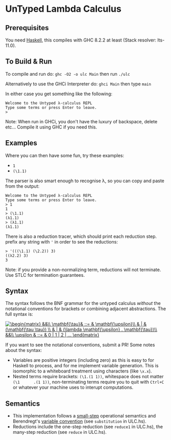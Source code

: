 # UnTyped Lambda Calculus

## Prerequisites
You need [Haskell](https://www.haskell.org/), this compiles with GHC 8.2.2 at least (Stack resolver: lts-11.0).

## To Build & Run

To compile and run do:
`ghc -O2 -o ulc Main`
then run `./ulc`

Alternatively to use the GHCi Interpreter do:
`ghci Main`
then type `main`

In either case you get something like the following:
```
Welcome to the Untyped λ-calculus REPL
Type some terms or press Enter to leave.
>

```
Note: When run in GHCi, you don't have the luxury of backspace, delete etc...
Compile it using GHC if you need this.

## Examples 
Where you can then have some fun, try these examples:
- `1`
- `(\1.1)`

The parser is also smart enough to recognise λ, so you can copy and paste from the output:
```
Welcome to the Untyped λ-calculus REPL
Type some terms or press Enter to leave.
> 1
1
> (\1.1)
(λ1.1)
> (λ1.1)
(λ1.1)
```

There is also a reduction tracer, which should print each reduction step. prefix any string with `'` in order to see the reductions:
```
> '(((\1.1) (\2.2)) 3)
((λ2.2) 3)
3
```
Note: if you provide a non-normalizing term, reductions will not terminate. Use STLC for termination guarantees.

## Syntax 

The syntax follows the BNF grammar for the untyped calculus *without* the notational conventions for brackets or combining adjacent abstractions. The full syntax is:

<a href="https://www.codecogs.com/eqnedit.php?latex=\begin{matrix}&space;&&\\&space;\mathbf{\tau}&&space;::=&space;&&space;\mathbf{\upsilon}\\&space;&&space;|&space;&&space;(\mathbf{\tau&space;\tau})&space;\\&space;&&space;|&space;&&space;(\lambda&space;\mathbf{\upsilon}&space;.&space;\mathbf{\tau})\\&space;&&\\&space;\upsilon&space;&&space;::=&space;&&space;0&space;|&space;1&space;|&space;2&space;|&space;...&space;\end{matrix}" target="_blank"><img src="https://latex.codecogs.com/gif.latex?\begin{matrix}&space;&&\\&space;\mathbf{\tau}&&space;::=&space;&&space;\mathbf{\upsilon}\\&space;&&space;|&space;&&space;(\mathbf{\tau&space;\tau})&space;\\&space;&&space;|&space;&&space;(\lambda&space;\mathbf{\upsilon}&space;.&space;\mathbf{\tau})\\&space;&&\\&space;\upsilon&space;&&space;::=&space;&&space;0&space;|&space;1&space;|&space;2&space;|&space;...&space;\end{matrix}" title="\begin{matrix} &&\\ \mathbf{\tau}& ::= & \mathbf{\upsilon}\\ & | & (\mathbf{\tau \tau}) \\ & | & (\lambda \mathbf{\upsilon} . \mathbf{\tau})\\ &&\\ \upsilon & ::= & 0 | 1 | 2 | ... \end{matrix}" /></a>

If you want to see the notational conventions, submit a PR! Some notes about the syntax:

- Variables are positive integers (including zero) as this is easy to for Haskell to process, and for me implement variable generation. This is isomorphic to a whiteboard treatment using characters (like `\x.x`).
- Nested terms require brackets: `(\1.(1 1))`, whitespace does not matter `(\1      .(1 1))`, non-terminating terms require you to quit with `Ctrl+C` or whatever your machine uses to interupt computations.

## Semantics
- This implementation follows a [small-step](https://cs.stackexchange.com/questions/43294/difference-between-small-and-big-step-operational-semantics) operational semantics and Berendregt's [variable convention](https://cs.stackexchange.com/questions/69323/barendregts-variable-convention-what-does-it-mean) (see `substitution` in ULC.hs). 
- Reductions include the one-step reduction (see `reduce1` in ULC.hs), the many-step reduction (see `reduce` in ULC.hs). 





